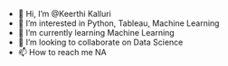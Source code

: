 - 👋 Hi, I’m @Keerthi Kalluri
- 👀 I’m interested in Python, Tableau, Machine Learning
- 🌱 I’m currently learning Machine Learning
- 💞️ I’m looking to collaborate on Data Science
- 📫 How to reach me NA

<!---
keerthi6996/keerthi6996 is a ✨ special ✨ repository because its `README.md` (this file) appears on your GitHub profile.
You can click the Preview link to take a look at your changes.
--->
